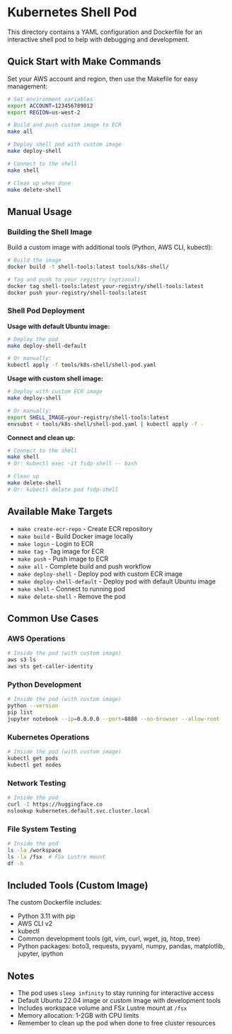 # Kubernetes Shell Pod

This directory contains a YAML configuration and Dockerfile for an interactive shell pod to help with debugging and development.

## Quick Start with Make Commands

Set your AWS account and region, then use the Makefile for easy management:

```bash
# Set environment variables
export ACCOUNT=123456789012
export REGION=us-west-2

# Build and push custom image to ECR
make all

# Deploy shell pod with custom image
make deploy-shell

# Connect to the shell
make shell

# Clean up when done
make delete-shell
```

## Manual Usage

### Building the Shell Image

Build a custom image with additional tools (Python, AWS CLI, kubectl):

```bash
# Build the image
docker build -t shell-tools:latest tools/k8s-shell/

# Tag and push to your registry (optional)
docker tag shell-tools:latest your-registry/shell-tools:latest
docker push your-registry/shell-tools:latest
```

### Shell Pod Deployment

**Usage with default Ubuntu image:**
```bash
# Deploy the pod
make deploy-shell-default

# Or manually:
kubectl apply -f tools/k8s-shell/shell-pod.yaml
```

**Usage with custom shell image:**
```bash
# Deploy with custom ECR image
make deploy-shell

# Or manually:
export SHELL_IMAGE=your-registry/shell-tools:latest
envsubst < tools/k8s-shell/shell-pod.yaml | kubectl apply -f -
```

**Connect and clean up:**
```bash
# Connect to the shell
make shell
# Or: kubectl exec -it fsdp-shell -- bash

# Clean up
make delete-shell
# Or: kubectl delete pod fsdp-shell
```

## Available Make Targets

- `make create-ecr-repo` - Create ECR repository
- `make build` - Build Docker image locally
- `make login` - Login to ECR
- `make tag` - Tag image for ECR
- `make push` - Push image to ECR
- `make all` - Complete build and push workflow
- `make deploy-shell` - Deploy pod with custom ECR image
- `make deploy-shell-default` - Deploy pod with default Ubuntu image
- `make shell` - Connect to running pod
- `make delete-shell` - Remove the pod

## Common Use Cases

### AWS Operations
```bash
# Inside the pod (with custom image)
aws s3 ls
aws sts get-caller-identity
```

### Python Development
```bash
# Inside the pod (with custom image)
python --version
pip list
jupyter notebook --ip=0.0.0.0 --port=8888 --no-browser --allow-root
```

### Kubernetes Operations
```bash
# Inside the pod (with custom image)
kubectl get pods
kubectl get nodes
```

### Network Testing
```bash
# Inside the pod
curl -I https://huggingface.co
nslookup kubernetes.default.svc.cluster.local
```

### File System Testing
```bash
# Inside the pod
ls -la /workspace
ls -la /fsx  # FSx Lustre mount
df -h
```

## Included Tools (Custom Image)

The custom Dockerfile includes:
- Python 3.11 with pip
- AWS CLI v2
- kubectl
- Common development tools (git, vim, curl, wget, jq, htop, tree)
- Python packages: boto3, requests, pyyaml, numpy, pandas, matplotlib, jupyter, ipython

## Notes

- The pod uses `sleep infinity` to stay running for interactive access
- Default Ubuntu 22.04 image or custom image with development tools
- Includes workspace volume and FSx Lustre mount at `/fsx`
- Memory allocation: 1-2GB with CPU limits
- Remember to clean up the pod when done to free cluster resources